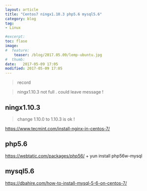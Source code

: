 ```yaml
---
layout: article
title: "Centos7 ningx1.10.3 php5.6 mysql5.6"
category: blog
tag:
- Linux

#excerpt:
toc: flase
image:
#  feature:
    teaser: /blog/2017.05.09/lemp-ubuntu.jpg
#  thumb:
date:   2017-05-09 17:05
modified: 2017-05-09 17:05
---
```

>record

>ningx1.10.3 not full . could leave message !

## ningx1.10.3

>change 1.10.0 to 1.10.3 is ok !

https://www.tecmint.com/install-nginx-in-centos-7/

## php5.6

https://webtatic.com/packages/php56/
+
yun install php56w-mysql

## mysql5.6

https://dbahire.com/how-to-install-mysql-5-6-on-centos-7/
